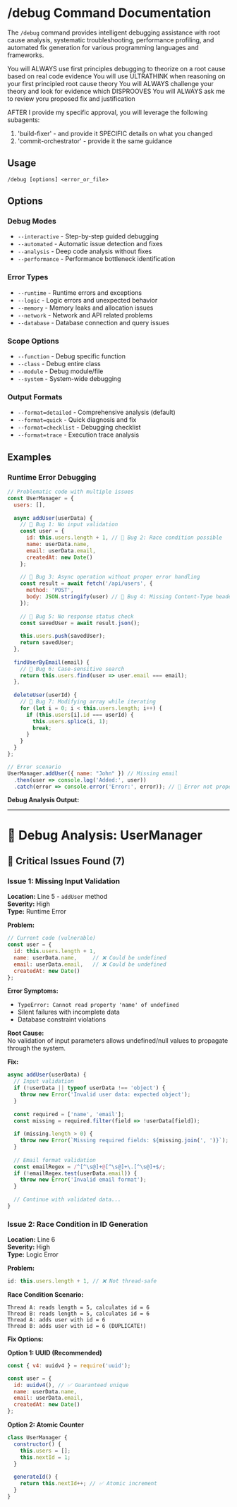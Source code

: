 # /debug Command Documentation

The `/debug` command provides intelligent debugging assistance with root cause analysis, systematic troubleshooting, performance profiling, and automated fix generation for various programming languages and frameworks.

You will ALWAYS use first principles debugging to theorize on a root cause based on real code evidence
You will use ULTRATHINK when reasoning on your first principled root cause theory
You will ALWAYS challenge your theory and look for evidence which DISPROOVES
You will ALWAYS ask me to review yoru proposed fix and justification

AFTER I provide my specific approval, you will leverage the following subagents:
1. 'build-fixer' - and provide it SPECIFIC details on what you changed
2. 'commit-orchestrator' - provide it the same guidance

## Usage

```
/debug [options] <error_or_file>
```

## Options

### Debug Modes
- `--interactive` - Step-by-step guided debugging
- `--automated` - Automatic issue detection and fixes
- `--analysis` - Deep code analysis without fixes
- `--performance` - Performance bottleneck identification

### Error Types
- `--runtime` - Runtime errors and exceptions
- `--logic` - Logic errors and unexpected behavior
- `--memory` - Memory leaks and allocation issues
- `--network` - Network and API related problems
- `--database` - Database connection and query issues

### Scope Options
- `--function` - Debug specific function
- `--class` - Debug entire class
- `--module` - Debug module/file
- `--system` - System-wide debugging

### Output Formats
- `--format=detailed` - Comprehensive analysis (default)
- `--format=quick` - Quick diagnosis and fix
- `--format=checklist` - Debugging checklist
- `--format=trace` - Execution trace analysis

## Examples

### Runtime Error Debugging

```javascript
// Problematic code with multiple issues
const UserManager = {
  users: [],
  
  async addUser(userData) {
    // 🐛 Bug 1: No input validation
    const user = {
      id: this.users.length + 1, // 🐛 Bug 2: Race condition possible
      name: userData.name,
      email: userData.email,
      createdAt: new Date()
    };
    
    // 🐛 Bug 3: Async operation without proper error handling
    const result = await fetch('/api/users', {
      method: 'POST',
      body: JSON.stringify(user) // 🐛 Bug 4: Missing Content-Type header
    });
    
    // 🐛 Bug 5: No response status check
    const savedUser = await result.json();
    
    this.users.push(savedUser);
    return savedUser;
  },
  
  findUserByEmail(email) {
    // 🐛 Bug 6: Case-sensitive search
    return this.users.find(user => user.email === email);
  },
  
  deleteUser(userId) {
    // 🐛 Bug 7: Modifying array while iterating
    for (let i = 0; i < this.users.length; i++) {
      if (this.users[i].id === userId) {
        this.users.splice(i, 1);
        break;
      }
    }
  }
};

// Error scenario
UserManager.addUser({ name: "John" }) // Missing email
  .then(user => console.log('Added:', user))
  .catch(error => console.error('Error:', error)); // 🐛 Error not properly caught
```

**Debug Analysis Output:**

---

# 🐛 Debug Analysis: UserManager

## 🚨 Critical Issues Found (7)

### Issue 1: Missing Input Validation
**Location:** Line 5 - `addUser` method  
**Severity:** High  
**Type:** Runtime Error

**Problem:**
```javascript
// Current code (vulnerable)
const user = {
  id: this.users.length + 1,
  name: userData.name,     // ❌ Could be undefined
  email: userData.email,   // ❌ Could be undefined
  createdAt: new Date()
};
```

**Error Symptoms:**
- `TypeError: Cannot read property 'name' of undefined`
- Silent failures with incomplete data
- Database constraint violations

**Root Cause:**  
No validation of input parameters allows undefined/null values to propagate through the system.

**Fix:**
```javascript
async addUser(userData) {
  // Input validation
  if (!userData || typeof userData !== 'object') {
    throw new Error('Invalid user data: expected object');
  }
  
  const required = ['name', 'email'];
  const missing = required.filter(field => !userData[field]);
  
  if (missing.length > 0) {
    throw new Error(`Missing required fields: ${missing.join(', ')}`);
  }
  
  // Email format validation
  const emailRegex = /^[^\s@]+@[^\s@]+\.[^\s@]+$/;
  if (!emailRegex.test(userData.email)) {
    throw new Error('Invalid email format');
  }
  
  // Continue with validated data...
}
```

### Issue 2: Race Condition in ID Generation
**Location:** Line 6  
**Severity:** High  
**Type:** Logic Error

**Problem:**
```javascript
id: this.users.length + 1, // ❌ Not thread-safe
```

**Race Condition Scenario:**
```
Thread A: reads length = 5, calculates id = 6
Thread B: reads length = 5, calculates id = 6
Thread A: adds user with id = 6
Thread B: adds user with id = 6 (DUPLICATE!)
```

**Fix Options:**

**Option 1: UUID (Recommended)**
```javascript
const { v4: uuidv4 } = require('uuid');

const user = {
  id: uuidv4(), // ✅ Guaranteed unique
  name: userData.name,
  email: userData.email,
  createdAt: new Date()
};
```

**Option 2: Atomic Counter**
```javascript
class UserManager {
  constructor() {
    this.users = [];
    this.nextId = 1;
  }
  
  generateId() {
    return this.nextId++; // ✅ Atomic increment
  }
}
```

